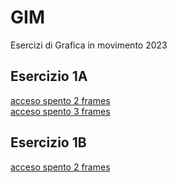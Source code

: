 # GIM
Esercizi di Grafica in movimento 2023

## Esercizio 1A

[acceso spento 2 frames](Esercizio_1A/template/acceso_spento_2.html)  
[acceso spento 3 frames](Esercizio_1A/template/acceso_spento_3.html)  

## Esercizio 1B

[acceso spento 2 frames](Esercizio_1A/template/acceso_spento_2.html)  
